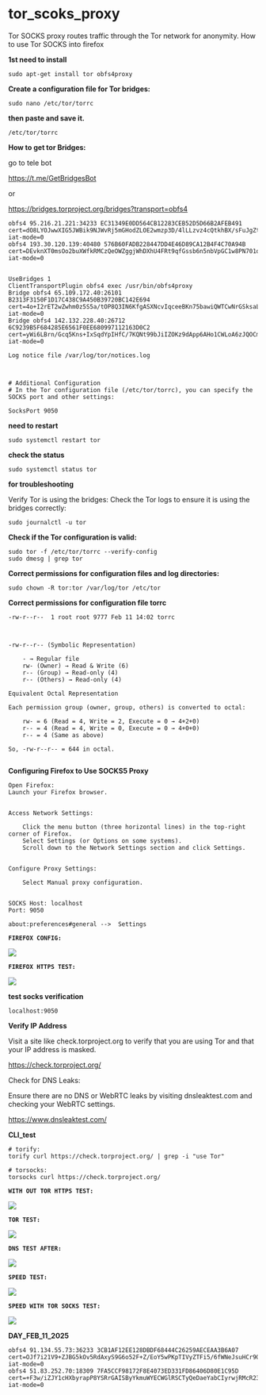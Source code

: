 # tor_scoks_proxy

Tor SOCKS proxy routes traffic through the Tor network for anonymity.
How to use Tor SOCKS into firefox



**1st need to install**

```
sudo apt-get install tor obfs4proxy

```


**Create a configuration file for Tor bridges:**

```
sudo nano /etc/tor/torrc
```



**then paste and save it.**


```
/etc/tor/torrc
```


**How to get tor Bridges:**


go to tele bot



https://t.me/GetBridgesBot

or

https://bridges.torproject.org/bridges?transport=obfs4


```
obfs4 95.216.21.221:34233 EC31349E0DD564CB12283CEB52D5D66B2AFEB491 cert=dO8LYOJwwXIG5JWBik9NJWvRj5mGHodZLOE2wmzp3D/4lLLzvz4cQtkhBX/sFuJgZtZsUg iat-mode=0
obfs4 193.30.120.139:40480 576B60FADB228447DD4E46D89CA12B4F4C70A94B cert=DEvknXT0msOo2buXWfkRMCzQeOWZggjWhDXhU4FRt9qfGssb6n5nbVpGC1w8PN701qONDw iat-mode=0
```



```

UseBridges 1
ClientTransportPlugin obfs4 exec /usr/bin/obfs4proxy
Bridge obfs4 65.109.172.40:26101 B2313F3150F1D17C438C9A450B39720BC142E694 cert=4o+I2rET2wZwhm0z5S5a/tOP8Q3IN6KfgASXNcvIqceeBKn75bawiQWTCwNrGSksaLtcEg iat-mode=0
Bridge obfs4 142.132.228.40:26712 6C9239B5F684285E6561F0EE680997112163D0C2 cert=yWi6LBrn/Gcq5Kns+IxSqdYpIHfC/7KQNt99bJiIZOKz9dApp6AHo1CWLoA6zJQOCm9bMw iat-mode=0

Log notice file /var/log/tor/notices.log



# Additional Configuration
# In the Tor configuration file (/etc/tor/torrc), you can specify the SOCKS port and other settings:

SocksPort 9050

```




**need to restart**

```
sudo systemctl restart tor
```


**check the status**

```
sudo systemctl status tor
```


**for troubleshooting**



Verify Tor is using the bridges:
Check the Tor logs to ensure it is using the bridges correctly:

```
sudo journalctl -u tor
```


**Check if the Tor configuration is valid:**

```
sudo tor -f /etc/tor/torrc --verify-config
sudo dmesg | grep tor
```


**Correct permissions for configuration files and log directories:**

```
sudo chown -R tor:tor /var/log/tor /etc/tor
```




**Correct permissions for configuration file torrc**


```
-rw-r--r--  1 root root 9777 Feb 11 14:02 torrc



-rw-r--r-- (Symbolic Representation)

    - → Regular file
    rw- (Owner) → Read & Write (6)
    r-- (Group) → Read-only (4)
    r-- (Others) → Read-only (4)

Equivalent Octal Representation

Each permission group (owner, group, others) is converted to octal:

    rw- = 6 (Read = 4, Write = 2, Execute = 0 → 4+2+0)
    r-- = 4 (Read = 4, Write = 0, Execute = 0 → 4+0+0)
    r-- = 4 (Same as above)

So, -rw-r--r-- = 644 in octal.


```



**Configuring Firefox to Use SOCKS5 Proxy**

```
Open Firefox:
Launch your Firefox browser.


Access Network Settings:

    Click the menu button (three horizontal lines) in the top-right corner of Firefox.
    Select Settings (or Options on some systems).
    Scroll down to the Network Settings section and click Settings.
    
    
Configure Proxy Settings:

    Select Manual proxy configuration.
    
    
SOCKS Host: localhost
Port: 9050

```







```
about:preferences#general -->  Settings

```


**`FIREFOX CONFIG:`**

![](src/firefox_config.png)





**`FIREFOX HTTPS TEST:`**

![](src/http_test.png)






**test socks verification**


```
localhost:9050
```



**Verify IP Address**

Visit a site like check.torproject.org to verify that you are using Tor and that your IP address is masked.

https://check.torproject.org/


Check for DNS Leaks:

Ensure there are no DNS or WebRTC leaks by visiting dnsleaktest.com and checking your WebRTC settings.

https://www.dnsleaktest.com/



**CLI_test**


```
# torify:
torify curl https://check.torproject.org/ | grep -i "use Tor"

# torsocks:
torsocks curl https://check.torproject.org/
```







**`WITH OUT TOR HTTPS TEST:`**

![](src/nor_http_test.png)





**`TOR TEST:`**

![](src/tor_http_test.png)


**`DNS TEST AFTER:`**

![](src/dns_test.png)



**`SPEED TEST:`**

![](src/nor_test.png)



**`SPEED WITH TOR SOCKS TEST:`**

![](src/tor_test.png)




**DAY_FEB_11_2025**



```
obfs4 91.134.55.73:36233 3CB1AF12EE128DBDF68444C26259AECEAA3B6A07 cert=OJf7i21V9+ZJBG5kOv5RdAxyS9G6o52F+Z/EoY5wPKpTIVyZTFi5/6fWNeJsuHCr9OABPg iat-mode=0
obfs4 51.83.252.70:18309 7FA5CCF98172F8E4073ED331FD86406D80E1C95D cert=+F3w/iZJY1cHXbyrapP8YSRrGAISByYkmuWYECWGlRSCTyQeDaeYabCIyrwjRMcR23v8Rg iat-mode=0
```













